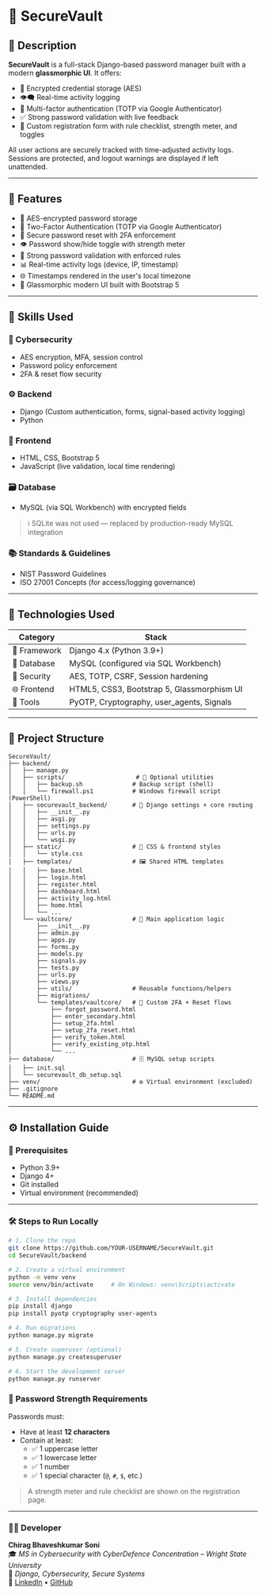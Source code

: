 # 🔐 SecureVault

## 📄 Description
**SecureVault** is a full-stack Django-based password manager built with a modern **glassmorphic UI**. It offers:

- 🔐 Encrypted credential storage (AES)
- 👁️‍🗨️ Real-time activity logging
- 📱 Multi-factor authentication (TOTP via Google Authenticator)
- ✅ Strong password validation with live feedback
- 🧠 Custom registration form with rule checklist, strength meter, and toggles

All user actions are securely tracked with time-adjusted activity logs. Sessions are protected, and logout warnings are displayed if left unattended.

---

## 🚀 Features

- 🔑 AES-encrypted password storage
- 📲 Two-Factor Authentication (TOTP via Google Authenticator)
- 🔁 Secure password reset with 2FA enforcement
- 👁️ Password show/hide toggle with strength meter
- 📜 Strong password validation with enforced rules
- 📊 Real-time activity logs (device, IP, timestamp)
- 🌐 Timestamps rendered in the user's local timezone
- 🎨 Glassmorphic modern UI built with Bootstrap 5

---


## 🧠 Skills Used

### 🔐 Cybersecurity
- AES encryption, MFA, session control
- Password policy enforcement
- 2FA & reset flow security

### ⚙️ Backend
- Django (Custom authentication, forms, signal-based activity logging)
- Python

### 🎨 Frontend
- HTML, CSS, Bootstrap 5
- JavaScript (live validation, local time rendering)

### 🗃️ Database
- MySQL (via SQL Workbench) with encrypted fields  
> ℹ️ SQLite was not used — replaced by production-ready MySQL integration

### 📚 Standards & Guidelines
- NIST Password Guidelines  
- ISO 27001 Concepts (for access/logging governance)

---

## 🧰 Technologies Used

| Category       | Stack                                      |
|----------------|---------------------------------------------|
| 🔧 Framework   | Django 4.x (Python 3.9+)                    |
| 💾 Database    | MySQL (configured via SQL Workbench)        |
| 🔐 Security    | AES, TOTP, CSRF, Session hardening          |
| 🌐 Frontend    | HTML5, CSS3, Bootstrap 5, Glassmorphism UI  |
| 🧪 Tools       | PyOTP, Cryptography, user_agents, Signals   |

---

## 📁 Project Structure

```
SecureVault/
├── backend/
│   ├── manage.py
│   ├── scripts/                    # 🔐 Optional utilities
│   │   ├── backup.sh              # Backup script (shell)
│   │   └── firewall.ps1           # Windows firewall script (PowerShell)
│   ├── securevault_backend/       # 🧠 Django settings + core routing
│   │   ├── __init__.py
│   │   ├── asgi.py
│   │   ├── settings.py
│   │   ├── urls.py
│   │   └── wsgi.py
│   ├── static/                    # 🎨 CSS & frontend styles
│   │   └── style.css
│   ├── templates/                 # 🖼️ Shared HTML templates
│   │   ├── base.html
│   │   ├── login.html
│   │   ├── register.html
│   │   ├── dashboard.html
│   │   ├── activity_log.html
│   │   ├── home.html
│   │   └── ...
│   └── vaultcore/                 # 🔐 Main application logic
│       ├── __init__.py
│       ├── admin.py
│       ├── apps.py
│       ├── forms.py
│       ├── models.py
│       ├── signals.py
│       ├── tests.py
│       ├── urls.py
│       ├── views.py
│       ├── utils/                 # Reusable functions/helpers
│       ├── migrations/
│       └── templates/vaultcore/   # 🔐 Custom 2FA + Reset flows
│           ├── forgot_password.html
│           ├── enter_secondary.html
│           ├── setup_2fa.html
│           ├── setup_2fa_reset.html
│           ├── verify_token.html
│           ├── verify_existing_otp.html
│           └── ...
├── database/                      # 🗄️ MySQL setup scripts
│   ├── init.sql
│   └── securevault_db_setup.sql
├── venv/                          # ⚙️ Virtual environment (excluded)
├── .gitignore
└── README.md

```



---

## ⚙️ Installation Guide

### 🔧 Prerequisites

- Python 3.9+
- Django 4+
- Git installed
- Virtual environment (recommended)

---

### 🛠️ Steps to Run Locally

```bash
# 1. Clone the repo
git clone https://github.com/YOUR-USERNAME/SecureVault.git
cd SecureVault/backend

# 2. Create a virtual environment
python -m venv venv
source venv/bin/activate     # On Windows: venv\Scripts\activate

# 3. Install dependencies
pip install django
pip install pyotp cryptography user-agents

# 4. Run migrations
python manage.py migrate

# 5. Create superuser (optional)
python manage.py createsuperuser

# 6. Start the development server
python manage.py runserver

```
### 🔐 Password Strength Requirements

Passwords must:

- Have at least **12 characters**
- Contain at least:
  - ✅ 1 uppercase letter  
  - ✅ 1 lowercase letter  
  - ✅ 1 number  
  - ✅ 1 special character (`@`, `#`, `$`, etc.)

> A strength meter and rule checklist are shown on the registration page.

---

### 👨‍💻 Developer

**Chirag Bhaveshkumar Soni**  
🎓 *MS in Cybersecurity with CyberDefence Concentration – Wright State University*  
💼 *Django, Cybersecurity, Secure Systems*  
🔗 [LinkedIn](https://www.linkedin.com/in/cbsoni) • [GitHub](https://github.com/chiragbsoni)


